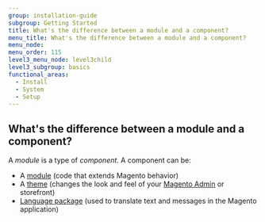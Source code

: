 ```yaml
---
group: installation-guide
subgroup: Getting Started
title: What's the difference between a module and a component?
menu_title: What's the difference between a module and a component?
menu_node:
menu_order: 115
level3_menu_node: level3child
level3_subgroup: basics
functional_areas:
  - Install
  - System
  - Setup
---
```

 
## What's the difference between a module and a component?

A *module* is a type of *component*. A component can be:

*	A [module](https://glossary.magento.com/module) (code that extends Magento behavior)
*	A [theme](https://glossary.magento.com/theme) (changes the look and feel of your [Magento Admin](https://glossary.magento.com/magento-admin) or storefront)
*	[Language package](https://glossary.magento.com/language-package) (used to translate text and messages in the Magento application)
